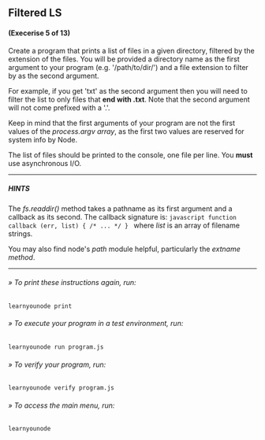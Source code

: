 ## Filtered LS
#### (Execerise 5 of 13)
Create a program that prints a list of files in a given directory, filtered by the extension of the files. You will be provided a directory name as the first argument to your program (e.g. '/path/to/dir/') and a file extension to filter by as the second argument.

For example, if you get 'txt' as the second argument then you will need to filter the list to only files that __end with .txt__. Note that the second argument will not come prefixed with a '.'.

Keep in mind that the first arguments of your program are not the first values of the *process.argv array*, as the first two values are reserved for system info by Node.

The list of files should be printed to the console, one file per line. You __must__ use asynchronous I/O.

---
##### HINTS
The *fs.readdir()* method takes a pathname as its first argument and a callback as its second. The callback signature is:
    ```javascript
    function callback (err, list) { /* ... */ }
    ```
where *list* is an array of filename strings.

You may also find node's *path* module helpful, particularly the *extname method*.

---
###### » To print these instructions again, run:
    learnyounode print
###### » To execute your program in a test environment, run:
    learnyounode run program.js
###### » To verify your program, run:
    learnyounode verify program.js
###### » To access the main menu, run:
    learnyounode
